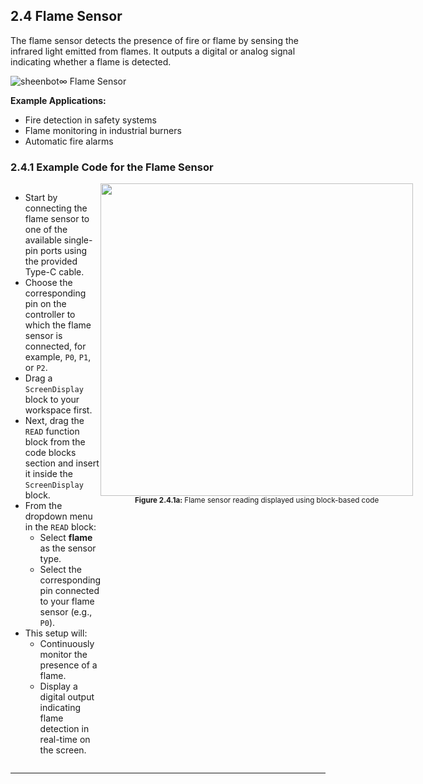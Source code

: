 ## 2.4 Flame Sensor

The flame sensor detects the presence of fire or flame by sensing the infrared light emitted from flames. It outputs a digital or analog signal indicating whether a flame is detected.

![sheenbot∞ Flame Sensor](/content/manual/images/sensor_flame.png "sheenbot∞ Flame Sensor")

**Example Applications:**
- Fire detection in safety systems  
- Flame monitoring in industrial burners  
- Automatic fire alarms  

### 2.4.1 Example Code for the Flame Sensor

<div style="display: flex; align-items: flex-start; justify-content: space-between;">
  <div style="flex: 1;">
    <ul>
      <li>Start by connecting the flame sensor to one of the available single-pin ports using the provided Type-C cable.</li>
      <li>Choose the corresponding pin on the controller to which the flame sensor is connected, for example, <code>P0</code>, <code>P1</code>, or <code>P2</code>.</li>
      <li>Drag a <code>ScreenDisplay</code> block to your workspace first.</li>
      <li>Next, drag the <code>READ</code> function block from the code blocks section and insert it inside the <code>ScreenDisplay</code> block.</li>
      <li>From the dropdown menu in the <code>READ</code> block:
        <ul>
          <li>Select <b>flame</b> as the sensor type.</li>
          <li>Select the corresponding pin connected to your flame sensor (e.g., <code>P0</code>).</li>
        </ul>
      </li>
      <li>This setup will:
        <ul>
          <li>Continuously monitor the presence of a flame.</li>
          <li>Display a digital output indicating flame detection in real-time on the screen.</li>
        </ul>
      </li>
    </ul>
  </div>
  <div style="flex: 1; text-align: center;">
    <img src="/content/manual/images/17.png" width="500"/>
    <div><sub><b>Figure 2.4.1a:</b> Flame sensor reading displayed using block-based code</sub></div>
  </div>
</div>

---